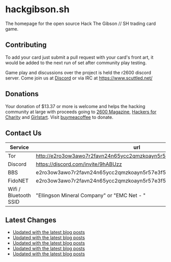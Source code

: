 # hackgibson.sh
The homepage for the open source Hack The Gibson // SH trading card game.


## Contributing

To add your card just submit a pull request with your card's front art, it would be added to the next run of set after community play testing.

Game play and discussions over the project is held the r2600 discord server. Come join us at [Discord](https://discord.com/invite/9hABUzz) or via IRC at https://www.scuttled.net/


## Donations

Your donation of $13.37 or more is welcome and helps the hacking community at large with proceeds going to [2600 Magazine](https://2600.com/), [Hackers for Charity](https://hackersforcharity.org) and [Girlstart](https://girlstart.org).  Visit [buymeacoffee](https://www.buymeacoffee.com/hackgibson.sh) to donate.


## Contact Us

Service | url
-|-
Tor | http://e2ro3ow3awo7r2favn24n65ycc2qmzkoayn5r57e3f56nvjwdcgg32ad.onion
Discord | https://discord.com/invite/9hABUzz
BBS | e2ro3ow3awo7r2favn24n65ycc2qmzkoayn5r57e3f56nvjwdcgg32ad.onion:23
FidoNET | e2ro3ow3awo7r2favn24n65ycc2qmzkoayn5r57e3f56nvjwdcgg32ad.onion:24554
Wifi / Bluetooth SSID | "Ellingson Mineral Company" or "EMC Net - <fidonet address>"

## Latest Changes
<!-- BLOG-POST-LIST:START -->
- [Updated with the latest blog posts](https://github.com/DFW2600/hackgibson.sh/commit/b6873f5af98255cb2e9bd6d4c8656b29f7bce142)
- [Updated with the latest blog posts](https://github.com/DFW2600/hackgibson.sh/commit/688aacede0d227cef15abcd0d1918ea5c6edf149)
- [Updated with the latest blog posts](https://github.com/DFW2600/hackgibson.sh/commit/4a4e2ea8dd5c281aa00c49c64100fa8203611fac)
- [Updated with the latest blog posts](https://github.com/DFW2600/hackgibson.sh/commit/72fa4e179994a2d5c54900d5e09df7ee826c69d5)
- [Updated with the latest blog posts](https://github.com/DFW2600/hackgibson.sh/commit/9e2c544e372895c4da2ac0f3b40cb7f81fd1d263)
<!-- BLOG-POST-LIST:END -->
